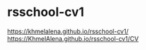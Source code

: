 # rsschool-cv1
https://khmelalena.github.io/rsschool-cv1/
https://KhmelAlena.github.io/rsschool-cv1/CV
